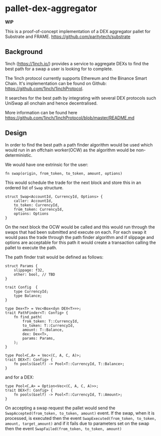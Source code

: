 # pallet-dex-aggregator

**WIP**

This is a proof-of-concept implementation of a DEX aggregator pallet for Substrate and FRAME.  https://github.com/paritytech/substrate

## Background

1inch (https://1inch.io/) provides a service to aggregate DEXs to find the best path for a swap a user is looking for to complete. 

The 1inch protocol currently supports Ethereum and the Binance Smart Chain.  It's implementation can be found on Github: https://github.com/1inch/1inchProtocol.

It searches for the best path by integrating with several DEX protocols such UniSwap all onchain and hence decentralised.

More information can be found here https://github.com/1inch/1inchProtocol/blob/master/README.md

## Design

In order to find the best path a path finder algorithm would be used which would run in an offchain worker(OCW) as the algorithm would be non-deterministic.

We would have one extrinsic for the user:

`fn swap(origin, from_token, to_token, amount, options)`

This would schedule the trade for the next block and store this in an ordered list of `Swap` structure.

```
struct Swap<AccountId, CurrencyId, Options> {
    caller: AccountId,
    to_token: CurrencyId,
    from_token: CurrencyId,
    options: Options
}
```

On the next block the OCW would be called and this would run through the swaps that had been submitted and execute on each.  For each swap it would pass the trade through the path finder algorithm and if slippage and options are acceptable for this path it would create a transaction calling the pallet to execute the path.

The path finder trait would be defined as follows:

```
struct Params {
    slippage: f32,
    other: bool, // TBD
}

trait Config  {
    type CurrencyId;
    type Balance;
}

type Dex<T> = Vec<Box<dyn DEX<T>>>;
trait PathFinder<T: Config> {
    fn find_path(
        from_token: T::CurrencyId, 
        to_token: T::CurrencyId, 
        amount: T::Balance, 
        dex: Dex<T>,
        params: Params,
    );
}

type Pool<C,A> = Vec<(C, A, C, A)>;
trait DEX<T: Config> {
    fn pools(&self) -> Pool<T::CurrencyId, T::Balance>;
}

```

and for a DEX:

```
type Pool<C,A> = Option<Vec<(C, A, C, A)>>;
trait DEX<T: Config> {
    fn pools(&self) -> Pool<T::CurrencyId, T::Amount>;
}
```

On accepting a swap request the pallet would send the `SwapAccepted(from_token, to_token, amount)` event.  If the swap,
when it is processed, is executed then the event `SwapExecuted(from_token, to_token, amount, target_amount)` and if it fails due to
parameters set on the swap then the event `SwapFailed(from_token, to_token, amount)`
